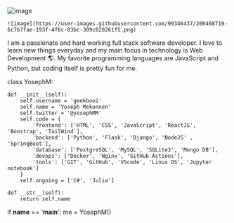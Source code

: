 ![image](https://user-images.githubusercontent.com/99346437/200465143-d0678ca6-08e1-4918-97cc-b30589323088.png)

    ![image](https://user-images.githubusercontent.com/99346437/200468719-6c7b7fae-193f-4f6c-83bc-309c020261f5.png)

I am a passionate and hard working full stack software developer. I love to learn new things everyday and my main focus in technology is Web Development 🌎. My favorite programming languages are JavaScript and Python, but coding itself is pretty fun for me.

class YosephM:

    def __init__(self):
        self.username = 'geekbooi'
        self.name = 'Yoseph Mekonnen'
        self.twitter = '@yosephMM'
        self.code = {
            'frontend': ['HTML', 'CSS', 'JavaScript', 'ReactJS', 'Boostrap', 'TailWind'],
            'backend': ['Python', 'Flask', 'Django', 'NodeJS' , 'SpringBoot'],
            'database': ['PostgreSQL', 'MySQL', 'SQLite3', 'Mongo DB'],
            'devops': ['Docker', 'Nginx', 'GitHub Actions'],
            'tools': ['GIT', 'GitHub', 'VScode', 'Linux OS', 'Jupyter notebook']
        }
        self.ongoing = ['C#', 'Julia']

    def __str__(self):
        return self.name


if __name__ == '__main__':
    me = YosephM()
